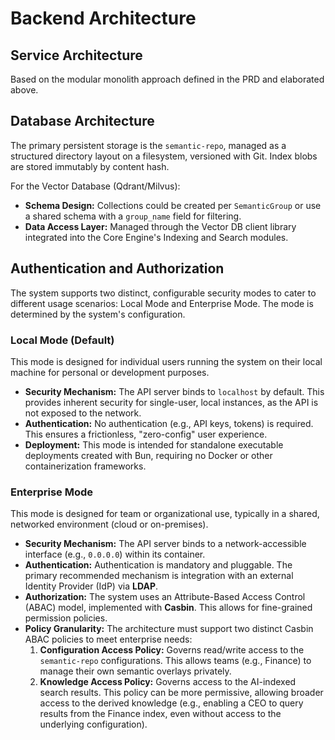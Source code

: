 # Backend Architecture

## Service Architecture
Based on the modular monolith approach defined in the PRD and elaborated above.

## Database Architecture
The primary persistent storage is the `semantic-repo`, managed as a structured directory layout on a filesystem, versioned with Git. Index blobs are stored immutably by content hash.

For the Vector Database (Qdrant/Milvus):
*   **Schema Design:** Collections could be created per `SemanticGroup` or use a shared schema with a `group_name` field for filtering.
*   **Data Access Layer:** Managed through the Vector DB client library integrated into the Core Engine's Indexing and Search modules.

## Authentication and Authorization

The system supports two distinct, configurable security modes to cater to different usage scenarios: Local Mode and Enterprise Mode. The mode is determined by the system's configuration.

### Local Mode (Default)

This mode is designed for individual users running the system on their local machine for personal or development purposes.

-   **Security Mechanism:** The API server binds to `localhost` by default. This provides inherent security for single-user, local instances, as the API is not exposed to the network.
-   **Authentication:** No authentication (e.g., API keys, tokens) is required. This ensures a frictionless, "zero-config" user experience.
-   **Deployment:** This mode is intended for standalone executable deployments created with Bun, requiring no Docker or other containerization frameworks.

### Enterprise Mode

This mode is designed for team or organizational use, typically in a shared, networked environment (cloud or on-premises).

-   **Security Mechanism:** The API server binds to a network-accessible interface (e.g., `0.0.0.0`) within its container.
-   **Authentication:** Authentication is mandatory and pluggable. The primary recommended mechanism is integration with an external Identity Provider (IdP) via **LDAP**.
-   **Authorization:** The system uses an Attribute-Based Access Control (ABAC) model, implemented with **Casbin**. This allows for fine-grained permission policies.
-   **Policy Granularity:** The architecture must support two distinct Casbin ABAC policies to meet enterprise needs:
    1.  **Configuration Access Policy:** Governs read/write access to the `semantic-repo` configurations. This allows teams (e.g., Finance) to manage their own semantic overlays privately.
    2.  **Knowledge Access Policy:** Governs access to the AI-indexed search results. This policy can be more permissive, allowing broader access to the derived knowledge (e.g., enabling a CEO to query results from the Finance index, even without access to the underlying configuration).
